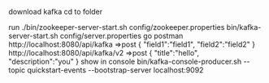  download kafka
 cd to folder

 run
 ./bin/zookeeper-server-start.sh config/zookeeper.properties
 bin/kafka-server-start.sh config/server.properties 
 go postman 
 http://localhost:8080/api/kafka  =>post
 {
    "field1":"field1",
    "field2":"field2"
}
 http://localhost:8080/api/kafka/v2 =>post
 {
    "title":"hello",
    "description":"you"
}
 show in console
  bin/kafka-console-producer.sh --topic quickstart-events --bootstrap-server localhost:9092
